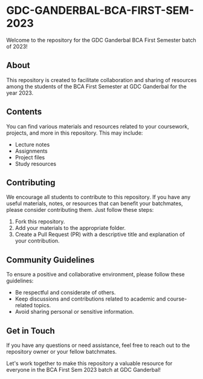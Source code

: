 # GDC-GANDERBAL-BCA-FIRST-SEM-2023

Welcome to the repository for the GDC Ganderbal BCA First Semester batch of 2023!

## About

This repository is created to facilitate collaboration and sharing of resources among the students of the BCA First Semester at GDC Ganderbal for the year 2023.

## Contents

You can find various materials and resources related to your coursework, projects, and more in this repository. This may include:

- Lecture notes
- Assignments
- Project files
- Study resources

## Contributing

We encourage all students to contribute to this repository. If you have any useful materials, notes, or resources that can benefit your batchmates, please consider contributing them. Just follow these steps:

1. Fork this repository.
2. Add your materials to the appropriate folder.
3. Create a Pull Request (PR) with a descriptive title and explanation of your contribution.

## Community Guidelines

To ensure a positive and collaborative environment, please follow these guidelines:

- Be respectful and considerate of others.
- Keep discussions and contributions related to academic and course-related topics.
- Avoid sharing personal or sensitive information.

## Get in Touch

If you have any questions or need assistance, feel free to reach out to the repository owner or your fellow batchmates.

Let's work together to make this repository a valuable resource for everyone in the BCA First Sem 2023 batch at GDC Ganderbal!
